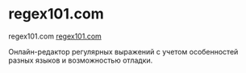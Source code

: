 # regex101.com

regex101.com [regex101.com](https://regex101.com/)

Онлайн-редактор регулярных выражений с учетом особенностей разных языков и возможностью отладки.
